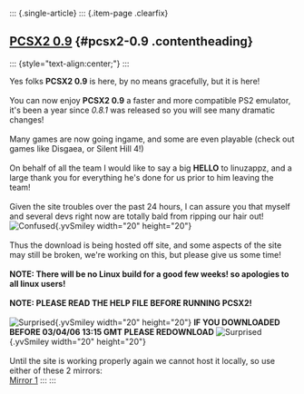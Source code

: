 ::: {.single-article}
::: {.item-page .clearfix}
## [PCSX2 0.9](/173-pcsx2-0-9.html) {#pcsx2-0.9 .contentheading}

::: {style="text-align:center;"}
:::

Yes folks **PCSX2 0.9** is here, by no means gracefully, but it is
here!\
\
You can now enjoy **PCSX2 0.9** a faster and more compatible PS2
emulator, it\'s been a year since *0.8.1* was released so you will see
many dramatic changes!\
\
Many games are now going ingame, and some are even playable (check out
games like Disgaea, or Silent Hill 4!)\
\
On behalf of all the team I would like to say a big **HELLO** to
linuzappz, and a large thank you for everything he\'s done for us prior
to him leaving the team!\
\
Given the site troubles over the past 24 hours, I can assure you that
myself and several devs right now are totally bald from ripping our hair
out!
![Confused](https://pcsx2.net/images/stories/frontend/smilies/blink.gif){.yvSmiley
width="20" height="20"}\
\
Thus the download is being hosted off site, and some aspects of the site
may still be broken, we\'re working on this, but please give us some
time!\
\
**NOTE: There will be no Linux build for a good few weeks! so apologies
to all linux users!**\
\
**NOTE: PLEASE READ THE HELP FILE BEFORE RUNNING PCSX2!**\
\
![Surprised](https://pcsx2.net/images/stories/frontend/smilies/excl.gif){.yvSmiley
width="20" height="20"} **IF YOU DOWNLOADED BEFORE 03/04/06 13:15 GMT
PLEASE REDOWNLOAD**
![Surprised](https://pcsx2.net/images/stories/frontend/smilies/excl.gif){.yvSmiley
width="20" height="20"}\
\
Until the site is working properly again we cannot host it locally, so
use either of these 2 mirrors:\
[Mirror 1](/download/viewcategory/21-pcsx2-v0-9.html)
[](http://pcsx2.net)
:::
:::
